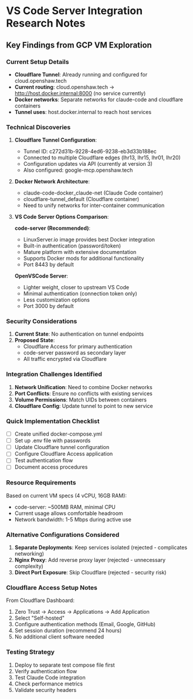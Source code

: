 # VS Code Server Integration Research Notes

## Key Findings from GCP VM Exploration

### Current Setup Details
- **Cloudflare Tunnel**: Already running and configured for cloud.openshaw.tech
- **Current routing**: cloud.openshaw.tech → http://host.docker.internal:8000 (no service currently)
- **Docker networks**: Separate networks for claude-code and cloudflare containers
- **Tunnel uses**: host.docker.internal to reach host services

### Technical Discoveries

1. **Cloudflare Tunnel Configuration**:
   - Tunnel ID: c272d31b-9228-4ed6-9238-eb3d33b188ec
   - Connected to multiple Cloudflare edges (lhr13, lhr15, lhr01, lhr20)
   - Configuration updates via API (currently at version 3)
   - Also configured: google-mcp.openshaw.tech

2. **Docker Network Architecture**:
   - claude-code-docker_claude-net (Claude Code container)
   - cloudflare-tunnel_default (Cloudflare container)
   - Need to unify networks for inter-container communication

3. **VS Code Server Options Comparison**:
   
   **code-server (Recommended)**:
   - LinuxServer.io image provides best Docker integration
   - Built-in authentication (password/token)
   - Mature platform with extensive documentation
   - Supports Docker mods for additional functionality
   - Port 8443 by default

   **OpenVSCode Server**:
   - Lighter weight, closer to upstream VS Code
   - Minimal authentication (connection token only)
   - Less customization options
   - Port 3000 by default

### Security Considerations

1. **Current State**: No authentication on tunnel endpoints
2. **Proposed State**: 
   - Cloudflare Access for primary authentication
   - code-server password as secondary layer
   - All traffic encrypted via Cloudflare

### Integration Challenges Identified

1. **Network Unification**: Need to combine Docker networks
2. **Port Conflicts**: Ensure no conflicts with existing services
3. **Volume Permissions**: Match UIDs between containers
4. **Cloudflare Config**: Update tunnel to point to new service

### Quick Implementation Checklist

- [ ] Create unified docker-compose.yml
- [ ] Set up .env file with passwords
- [ ] Update Cloudflare tunnel configuration
- [ ] Configure Cloudflare Access application
- [ ] Test authentication flow
- [ ] Document access procedures

### Resource Requirements

Based on current VM specs (4 vCPU, 16GB RAM):
- code-server: ~500MB RAM, minimal CPU
- Current usage allows comfortable headroom
- Network bandwidth: 1-5 Mbps during active use

### Alternative Configurations Considered

1. **Separate Deployments**: Keep services isolated (rejected - complicates networking)
2. **Nginx Proxy**: Add reverse proxy layer (rejected - unnecessary complexity)
3. **Direct Port Exposure**: Skip Cloudflare (rejected - security risk)

### Cloudflare Access Setup Notes

From Cloudflare Dashboard:
1. Zero Trust → Access → Applications → Add Application
2. Select "Self-hosted"
3. Configure authentication methods (Email, Google, GitHub)
4. Set session duration (recommend 24 hours)
5. No additional client software needed

### Testing Strategy

1. Deploy to separate test compose file first
2. Verify authentication flow
3. Test Claude Code integration
4. Check performance metrics
5. Validate security headers